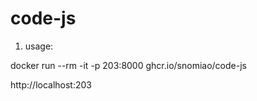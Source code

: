 # code-js

1. usage:

docker run --rm -it -p 203:8000 ghcr.io/snomiao/code-js

http://localhost:203    